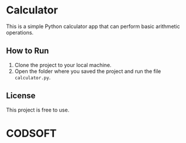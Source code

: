 # Calculator

This is a simple Python calculator app that can perform basic arithmetic operations.

## How to Run

1. Clone the project to your local machine.
2. Open the folder where you saved the project and run the file `calculator.py`.

## License

This project is free to use.
# CODSOFT